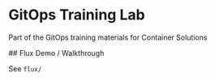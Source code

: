 # GitOps Training Lab

Part of the GitOps training materials for Container Solutions

## Flux Demo / Walkthrough

See `flux/`
